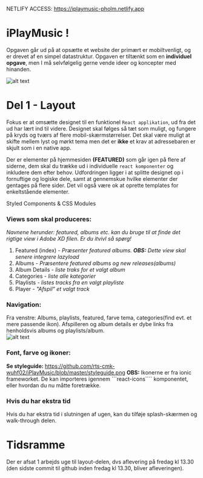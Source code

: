 NETLIFY ACCESS: https://iplaymusic-pholm.netlify.app


# iPlayMusic !

Opgaven går ud på at opsætte et website der primært er mobiltvenligt, og er drevet af en simpel datastruktur.
Opgaven er tiltænkt som en **individuel opgave**, men I må selvfølgelig gerne vende ideer og koncepter med hinanden.

![alt text](https://github.com/rts-cmk-opgaver/iPlayMusic/blob/master/iplaymusic.png 'iPlayMusic hero')

# Del 1 - Layout

Fokus er at omsætte designet til en funktionel `React applikation`, ud fra det ud har lært ind til videre. Designet skal følges så tæt som muligt, og fungere på kryds og tværs af flere mobil-skærmstørrelser. Det skal være muligt at skifte mellem lyst og mørkt tema men det er **ikke** et krav at adressebaren er skjult som i en native app.

Der er elementer på hjemmesiden **(FEATURED)** som går igen på flere af siderne, dem skal du trække ud i individuelle `react komponenter` og inkludere dem efter behov. Udfordringen ligger i at splitte designet op i fornuftige og logiske dele, samt at gennemskue hvilke elementer der gentages på flere sider. Det vil også være ok at oprette templates for enkeltstående elementer.

Styled Components & CSS Modules

### Views som skal produceres:

_Navnene herunder: featured, albums etc. kan du bruge til at finde det rigtige view i Adobe XD filen. Er du itvivl så spørg!_

1. Featured (index) - _Præsenter featured albums. **OBS:** Dette view skal senere integrere lazyload_
2. Albums - _Præsentere featured albums og new releases(albums)_
3. Album Details - _liste traks for et valgt album_
4. Categories - _liste alle kategorier_
5. Playlists - _listes tracks fra en valgt playliste_
6. Player - _"Afspil" et valgt track_

### Navigation:

Fra venstre: Albums, playlists, featured, farve tema, categories(find evt. et mere passende ikon).
Afspilleren og album details er dybe links fra henholdsvis albums og playlists/album.  
![alt text](https://github.com/rts-cmk-wuhf02/iPlayMusic/blob/master/navigation.png 'navigation')

### Font, farve og ikoner:

**Se styleguide:** https://github.com/rts-cmk-wuhf02/iPlayMusic/blob/master/styleguide.png
**OBS:** Ikonerne er fra ionic frameworket. De kan importeres igennem ```react-icons```` komponentet, eller hvordan du nu måtte foretrække.

### Hvis du har ekstra tid

Hvis du har ekstra tid i slutningen af ugen, kan du tilføje splash-skærmen og walk-through delen.

# Tidsramme

Der er afsat 1 arbejds uge til layout-delen, dvs aflevering på fredag kl 13.30 (den sidste commit til github inden fredag kl 13.30, bliver afleveringen).
